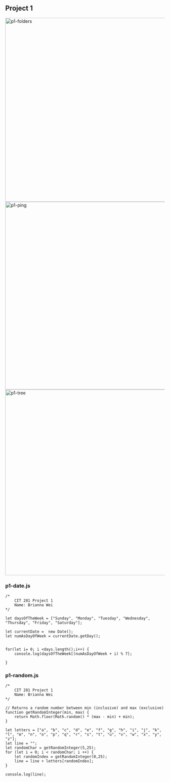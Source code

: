 ## Project 1

<img width="581" alt="p1-folders" src="https://user-images.githubusercontent.com/84175061/120882161-ae939b80-c58a-11eb-80f2-fff6d2bd5939.png">
<img width="593" alt="p1-ping" src="https://user-images.githubusercontent.com/84175061/120882162-af2c3200-c58a-11eb-8eff-b75e1ffcde6c.png">
<img width="587" alt="p1-tree" src="https://user-images.githubusercontent.com/84175061/120882164-afc4c880-c58a-11eb-9da7-f4af5df5f6e0.png">


### p1-date.js
```
/*
    CIT 281 Project 1
    Name: Brianna Wei
*/

let daysOfTheWeek = ["Sunday", "Monday", "Tuesday", "Wednesday", "Thursday", "Friday", "Saturday"];

let currentDate =  new Date();
let numAsDayOfWeek = currentDate.getDay();


for(let i= 0; i <days.length();i++) {
    console.log(daysOfTheWeek[(numAsDayOfWeek + i) % 7];

}

```


### p1-random.js
```
/*
    CIT 281 Project 1
    Name: Brianna Wei
*/

// Returns a random number between min (inclusive) and max (exclusive)
function getRandomInteger(min, max) {
    return Math.floor(Math.random() * (max - min) + min);
}

let letters = ["a", "b", "c", "d", "e", "f", "g", "h", "i", "j", "k", "l", "m", "n", "o", "p", "q", "r", "s", "t", "u", "v", "w", "x", "y", "z"];
let line = ""; 
let randomChar = getRandomInteger(5,25);
for (let i = 0; i < randomChar; i ++) {
    let randomIndex = getRandomInteger(0,25);
    line = line + letters[randomIndex];
}

console.log(line);

```
